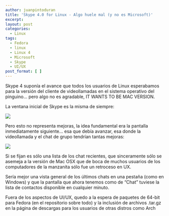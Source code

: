 ```yaml
---
author: juanpintoduran
title: 'Skype 4.0 for Linux - Algo huele mal (y no es Microsoft)'
excerpt:
layout: post
categories:
  - Linux
tags:
  - Fedora
  - linux
  - Linux 4
  - Microsoft
  - Skype
  - UI/UX
post_format: [ ]
---
```

Skype 4 suponía el avance que todos los usuarios de Linux esperabamos para la versión del cliente de videollamadas en el sistema operativo del pinguino… pero algo no es agradable, IT WANTS TO BE MAC VERSION.

La ventana inicial de Skype es la misma de siempre:

[![][2]][2]

Pero esto no representa mejoras, la idea fundamental era la pantalla inmediatamente siguiente… esa que debía avanzar, esa donde la videollamada y el chat de grupo tendrían tantas mejoras:

[![][3]][3]

Si se fijan es sólo una lista de los chat recientes, que sinceramente sólo se asemeja a la versión de Mac OSX que de boca de muchos usuarios de los computadores de la manzanita sólo fue un retroceso en UX.

Sería mejor una vista general de los últimos chats en una pestaña (como en Windows) y que la pantalla que ahora tenemos como de “Chat” tuviese la lista de contactos disponible en cualquier minuto.

Fuera de los aspectos de UI/UX, quedo a la espera de paquetes de 64-bit para Fedora (en el repositorio sobre todo) y la inclusión de archivos .tar.gz en la página de descargas para los usuarios de otras distros como Arch

 
 [2]: http://cabargas.me/images/Screenshot-from-2012-06-16-210026.png
 [3]: http://cabargas.me/images/Screenshot-from-2012-06-16-205803.png